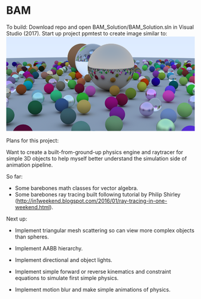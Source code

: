 # BAM

To build: Download repo and open BAM_Solution/BAM_Solution.sln in Visual Studio (2017). Start up project ppmtest to create image similar to:
![alt text](https://raw.githubusercontent.com/doreiss/BAM/master/BAM_Solution/ppmtest/random_scene_4kx2k.png)

Plans for this project: 

Want to create a built-from-ground-up physics engine and raytracer for simple 3D objects to help myself better understand the simulation side of animation pipeline. 

So far:
  - Some barebones math classes for vector algebra. 
  - Some barebones ray tracing built following tutorial by Philip Shirley (http://in1weekend.blogspot.com/2016/01/ray-tracing-in-one-weekend.html). 

Next up: 
  - Implement triangular mesh scattering so can view more complex objects than spheres. 
  - Implement AABB hierarchy.
  - Implement directional and object lights. 
  
  - Implement simple forward or reverse kinematics and constraint equations to simulate first simple physics.
  - Implement motion blur and make simple animations of physics. 
  
